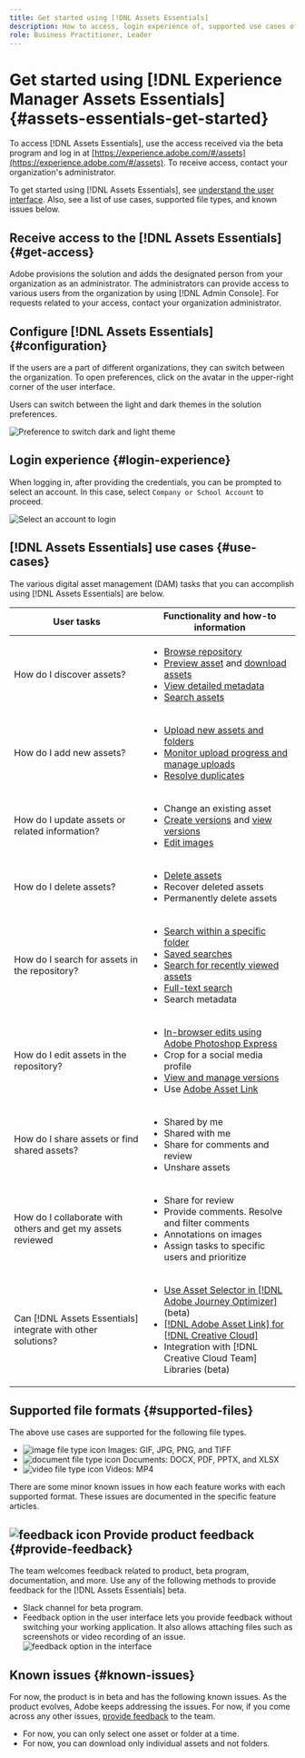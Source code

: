 ```yaml
---
title: Get started using [!DNL Assets Essentials]
description: How to access, login experience of, supported use cases of, and known issues of [!DNL Assets Essentials].
role: Business Practitioner, Leader
---
```

# Get started using [!DNL Experience Manager Assets Essentials] {#assets-essentials-get-started}

To access [!DNL Assets Essentials], use the access received via the beta program and log in at [https://experience.adobe.com/#/assets](https://experience.adobe.com/#/assets). To receive access, contact your organization's administrator.

To get started using [!DNL Assets Essentials], see [understand the user interface](/help/understand-interface.md). Also, see a list of use cases, supported file types, and known issues below.

## Receive access to the [!DNL Assets Essentials] {#get-access}

Adobe provisions the solution and adds the designated person from your organization as an administrator. The administrators can provide access to various users from the organization by using [!DNL Admin Console]. For requests related to your access, contact your organization administrator.

## Configure [!DNL Assets Essentials] {#configuration}

If the users are a part of different organizations, they can switch between the organization. To open preferences, click on the avatar in the upper-right corner of the user interface.

Users can switch between the light and dark themes in the solution preferences.

![Preference to switch dark and light theme](assets/theme-change.png)

<!-- TBD: What can admins configure? What more can users configure? Any doc that describes Exp Cloud preferences? 
Metadata forms is out of the scope of 6/17 GA. When the functionality is added, link to it from here. It is about configuring metadata UI. -->

## Login experience {#login-experience}

When logging in, after providing the credentials, you can be prompted to select an account. In this case, select `Company or School Account` to proceed.

![Select an account to login](assets/do-not-localize/login-experience.gif)

## [!DNL Assets Essentials] use cases {#use-cases}

The various digital asset management (DAM) tasks that you can accomplish using [!DNL Assets Essentials] are below.

| User tasks | Functionality and how-to information |
|-----|------|
| How do I discover assets? | <ul> <li>[Browse repository](/help/understand-interface.md#view-assets-and-details) </li> <li> [Preview asset](/help/understand-interface.md#view-assets-and-details) and [download assets](/help/manage-assets.md) </li> <li>[View detailed metadata](/help/metadata.md) </li> <li>[Search assets](/help/search.md)</li></ul> | 
| How do I add new assets? | <ul> <li>[Upload new assets and folders](/help/add-delete.md#add-assets)</li> <li>[Monitor upload progress and manage uploads](/help/add-delete.md)</li> <li>[Resolve duplicates](/help/add-delete.md#resolve-upload-fails)</li> </ul> |
| How do I update assets or related information? | <ul> <li>Change an existing asset</li> <li>[Create versions](/help/add-delete.md#tbd) and [view versions](/help/understand-interface.md#view-versions)</li> <li>[Edit images](/help/edit-images.md)</li> </ul> |
| How do I delete assets? | <ul> <li>[Delete assets](/help/manage-assets.md)</li> <li>Recover deleted assets</li> <li>Permanently delete assets</li> </ul> |
| How do I search for assets in the repository? | <ul> <li>[Search within a specific folder](/help/search.md)</li> <li>[Saved searches](/help/search.md)</li> <li>[Search for recently viewed assets](/help/search.md)</li> <li>[Full-text search](/help/search.md)</li> <li>Search metadata</li> </ul> |
| How do I edit assets in the repository? | <ul> <li>[In-browser edits using Adobe Photoshop Express](/help/edit-images.md)</li> <li>Crop for a social media profile</li> <li>[View and manage versions](/help/understand-interface.md#view-versions)</li> <li>Use [Adobe Asset Link](/help/integration.md#integrations)</ul></ul> |
| How do I share assets or find shared assets? | <ul> <li>Shared by me</li> <li>Shared with me</li> <li>Share for comments and review</li> <li>Unshare assets</li> </ul> |
| How do I collaborate with others and get my assets reviewed | <ul> <li>Share for review</li> <li>Provide comments. Resolve and filter comments</li> <li>Annotations on images</li> <li>Assign tasks to specific users and prioritize</li> </ul> |
| Can [!DNL Assets Essentials] integrate with other solutions? | <ul> <li>[Use Asset Selector in [!DNL Adobe Journey Optimizer]](/help/integration.md) (beta)</li> <li>[[!DNL Adobe Asset Link] for [!DNL Creative Cloud]](/help/integration.md)</li> <li>Integration with [!DNL Creative Cloud Team] Libraries (beta)</li> </ul> |

## Supported file formats {#supported-files}

The above use cases are supported for the following file types.

* ![image file type icon](assets/do-not-localize/image-icon.png) Images: GIF, JPG, PNG, and TIFF
* ![document file type icon](assets/do-not-localize/document-icon.png) Documents: DOCX, PDF, PPTX, and XLSX
* ![video file type icon](assets/do-not-localize/video-icon.png) Videos: MP4

There are some minor known issues in how each feature works with each supported format. These issues are documented in the specific feature articles.

## ![feedback icon](assets/do-not-localize/feedback-icon.png) Provide product feedback {#provide-feedback}

The team welcomes feedback related to product, beta program, documentation, and more. Use any of the following methods to provide feedback for the [!DNL Assets Essentials] beta.

* Slack channel for beta program.
* Feedback option in the user interface lets you provide feedback without switching your working application. It also allows attaching files such as screenshots or video recording of an issue.
  ![feedback option in the interface](assets/feedback-panel.png)

## Known issues {#known-issues}

For now, the product is in beta and has the following known issues. As the product evolves, Adobe keeps addressing the issues. For now, if you come across any other issues, [provide feedback](#provide-feedback) to the team.

* For now, you can only select one asset or folder at a time.
* For now, you can download only individual assets and not folders.
